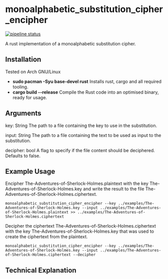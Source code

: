# monoalphabetic_substitution_cipher_encipher
[![pipeline status](https://img.shields.io/badge/Version-0.1.2-blue)](https://gitlab.com/DeveloperC/cryptanalysis/commits/master)

A rust implementation of a monoalphabetic substitution cipher.

## Installation
Tested on Arch GNU/Linux
<ul>
    <li><b>sudo pacman -Syu base-devel rust</b> Installs rust, cargo and all required tooling.</li>
    <li><b>cargo build --release</b> Compile the Rust code into an optimised binary, ready for usage.</li>
</ul>

## Arguments

key: String
The path to a file containing the key to use in the substitution.

input: String
The path to a file containing the text to be used as input to the substitution.

decipher: bool
A flag to specify if the file content should be deciphered. Defaults to false.

## Example Usage
Encipher The-Adventures-of-Sherlock-Holmes.plaintext with the key The-Adventures-of-Sherlock-Holmes.key and write the result to the file The-Adventures-of-Sherlock-Holmes.ciphertext.

```
monoalphabetic_substitution_cipher_encipher --key ../examples/The-Adventures-of-Sherlock-Holmes.key --input ../examples/The-Adventures-of-Sherlock-Holmes.plaintext >> ../examples/The-Adventures-of-Sherlock-Holmes.ciphertext
```

Decipher the ciphertext The-Adventures-of-Sherlock-Holmes.ciphertext with the key The-Adventures-of-Sherlock-Holmes.key that was used to create the ciphertext from the plaintext.

```
monoalphabetic_substitution_cipher_encipher --key ../examples/The-Adventures-of-Sherlock-Holmes.key --input ../examples/The-Adventures-of-Sherlock-Holmes.ciphertext --decipher
```

## Technical Explanation
